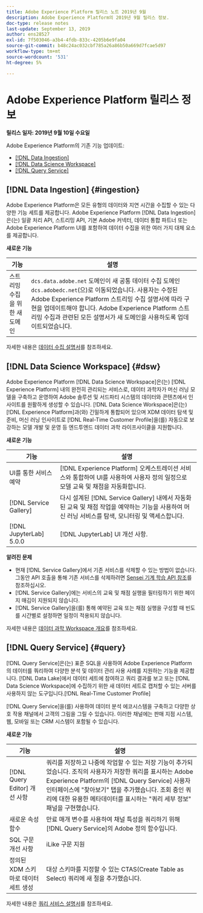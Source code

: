 ```yaml
---
title: Adobe Experience Platform 릴리스 노트 2019년 9월
description: Adobe Experience Platform의 2019년 9월 릴리스 정보.
doc-type: release notes
last-update: September 13, 2019
author: ens28527
exl-id: 7f503046-a3b4-4fdb-833c-4205b6e9fa04
source-git-commit: b48c24ac032cbf785a26a86b50a669d7fcae5d97
workflow-type: tm+mt
source-wordcount: '531'
ht-degree: 5%

---
```


# Adobe Experience Platform 릴리스 정보

**릴리스 일자: 2019년 9월 10일 수요일**

Adobe Experience Platform의 기존 기능 업데이트:

* [[!DNL Data Ingestion]](#ingestion)
* [[!DNL Data Science Workspace]](#dsw)
* [[!DNL Query Service]](#query)

## [!DNL Data Ingestion] {#ingestion}

Adobe Experience Platform은 모든 유형의 데이터와 지연 시간을 수집할 수 있는 다양한 기능 세트를 제공합니다. Adobe Experience Platform [!DNL Data Ingestion]은(는) 일괄 처리 API, 스트리밍 API, 기본 Adobe 커넥터, 데이터 통합 파트너 또는 Adobe Experience Platform UI를 포함하여 데이터 수집을 위한 여러 가지 대체 요소를 제공합니다.

**새로운 기능**

| 기능 | 설명 |
| ----------- | ---------- |
| 스트리밍 수집을 위한 새 도메인 | `dcs.data.adobe.net` 도메인이 새 공통 데이터 수집 도메인 `dcs.adobedc.net`(으)로 이동되었습니다. 사용자는 수정된 Adobe Experience Platform 스트리밍 수집 설명서에 따라 구현을 업데이트해야 합니다. Adobe Experience Platform 스트리밍 수집과 관련된 모든 설명서가 새 도메인을 사용하도록 업데이트되었습니다. |

자세한 내용은 [데이터 수집 설명서](../../ingestion/home.md)를 참조하세요.

## [!DNL Data Science Workspace] {#dsw}

Adobe Experience Platform [!DNL Data Science Workspace]은(는) [!DNL Experience Platform] 내의 완전히 관리되는 서비스로, 데이터 과학자가 머신 러닝 모델을 구축하고 운영하여 Adobe 솔루션 및 서드파티 시스템의 데이터와 콘텐츠에서 인사이트를 원활하게 생성할 수 있습니다. [!DNL Data Science Workspace]은(는) [!DNL Experience Platform]과(와) 긴밀하게 통합되어 있으며 XDM 데이터 탐색 및 준비, 머신 러닝 인사이트로 [!DNL Real-Time Customer Profile]을(를) 자동으로 보강하는 모델 개발 및 운영 등 엔드투엔드 데이터 과학 라이프사이클을 지원합니다.

**새로운 기능**

| 기능 | 설명 |
| -----------| ---------- |
| UI를 통한 서비스 예약 | [!DNL Experience Platform] 오케스트레이션 서비스와 통합하여 UI를 사용하여 사용자 정의 일정으로 모델 교육 및 채점을 자동화합니다. |
| [!DNL Service Gallery] | 다시 설계된 [!DNL Service Gallery] 내에서 자동화된 교육 및 채점 작업을 예약하는 기능을 사용하여 머신 러닝 서비스를 탐색, 모니터링 및 액세스합니다. |
| [!DNL JupyterLab] 5.0.0 | [!DNL JupyterLab] UI 개선 사항. |

**알려진 문제**

* 현재 [!DNL Service Gallery]에서 기존 서비스를 삭제할 수 있는 방법이 없습니다. 그동안 API 호출을 통해 기존 서비스를 삭제하려면 [Sensei 기계 학습 API 참조](https://developer.adobe.com/experience-platform-apis/references/sensei-machine-learning/)를 참조하십시오.
* [!DNL Service Gallery]에는 서비스의 교육 및 채점 실행을 필터링하기 위한 페이지 매김이 지원되지 않습니다.
* [!DNL Service Gallery]을(를) 통해 예약된 교육 또는 채점 실행을 구성할 때 빈도를 시간별로 설정하면 일정이 적용되지 않습니다.

자세한 내용은 [데이터 과학 Workspace 개요](../../data-science-workspace/home.md)를 참조하세요.

## [!DNL Query Service] {#query}

[!DNL Query Service]은(는) 표준 SQL을 사용하여 Adobe Experience Platform의 데이터를 쿼리하여 다양한 분석 및 데이터 관리 사용 사례를 지원하는 기능을 제공합니다. [!DNL Data Lake]에서 데이터 세트에 참여하고 쿼리 결과를 보고 또는 [!DNL Data Science Workspace]에 수집하기 위한 새 데이터 세트로 캡처할 수 있는 서버를 사용하지 않는 도구입니다.[!DNL Real-Time Customer Profile]

[!DNL Query Service]을(를) 사용하여 데이터 분석 에코시스템을 구축하고 다양한 상호 작용 채널에서 고객의 그림을 그릴 수 있습니다. 이러한 채널에는 판매 지점 시스템, 웹, 모바일 또는 CRM 시스템이 포함될 수 있습니다.

**새로운 기능**

| 기능 | 설명 |
| -----------| ---------- |
| [!DNL Query Editor] 개선 사항 | 쿼리를 저장하고 나중에 작업할 수 있는 저장 기능이 추가되었습니다. 조직의 사용자가 저장한 쿼리를 표시하는 Adobe Experience Platform의 [!DNL Query Service] 사용자 인터페이스에 &quot;찾아보기&quot; 탭을 추가했습니다. 조회 중인 쿼리에 대한 유용한 메타데이터를 표시하는 &quot;쿼리 세부 정보&quot; 패널을 구현했습니다. |
| 새로운 속성 함수 | 만료 매개 변수를 사용하여 채널 특성을 쿼리하기 위해 [!DNL Query Service]의 Adobe 정의 함수입니다. |
| SQL 구문 개선 사항 | iLike 구문 지원 |
| 정의된 XDM 스키마로 데이터 세트 생성 | 대상 스키마를 지정할 수 있는 CTAS(Create Table as Select) 쿼리에 새 절을 추가했습니다. |

자세한 내용은 [쿼리 서비스 설명서](../../query-service/home.md)를 참조하세요.
